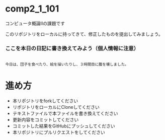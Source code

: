 # comp2_1_101
コンピュータ概論IIの課題です

このリポジトリをローカルに持ってきて、修正したものを提出してみましょう。


### ここを本日の日記に書き換えてみよう（個人情報に注意）

```

今日は、団子を食べたり、絵を描いたりし、３時間目に腹を壊しました。

```

# 進め方
* 本リポジトリをforkしてください
* リポジトリをローカルにCloneしてください
* テキストファイルで本ファイルを書き換えてください
* 更新内容をコミットしてください
* コミットした結果をGitHubにプッシュしてください
* 本リポジトリにプルリクエストをしてください
